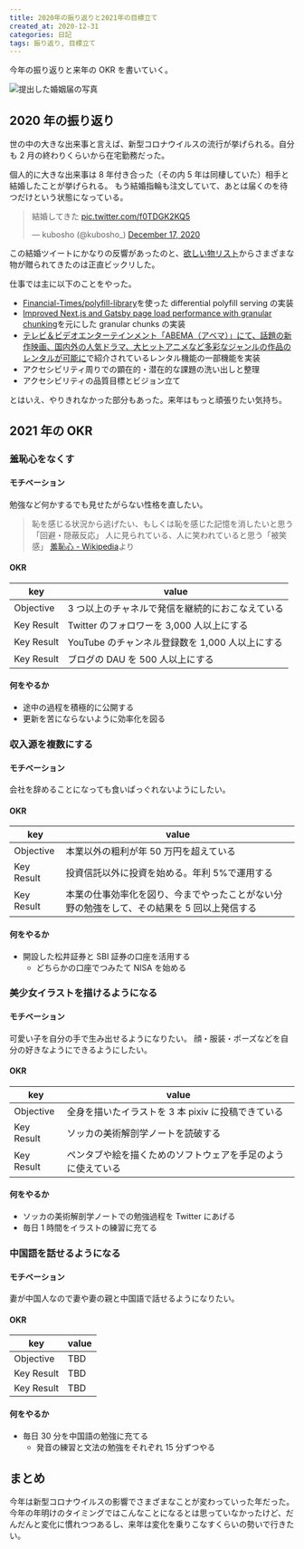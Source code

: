 ```yaml
---
title: 2020年の振り返りと2021年の目標立て
created_at: 2020-12-31
categories: 日記
tags: 振り返り, 目標立て
---
```


今年の振り返りと来年の OKR を書いていく。

![提出した婚姻届の写真](https://blog-assets.kubosho.com/marriage.jpg)

## 2020 年の振り返り

世の中の大きな出来事と言えば、新型コロナウイルスの流行が挙げられる。自分も 2 月の終わりくらいから在宅勤務だった。

個人的に大きな出来事は 8 年付き合った（その内 5 年は同棲していた）相手と結婚したことが挙げられる。
もう結婚指輪も注文していて、あとは届くのを待つだけという状態になっている。

<blockquote class="twitter-tweet"><p lang="ja" dir="ltr">結婚してきた <a href="https://t.co/f0TDGK2KQ5">pic.twitter.com/f0TDGK2KQ5</a></p>&mdash; kubosho (@kubosho_) <a href="https://twitter.com/kubosho_/status/1339464307810074624?ref_src=twsrc%5Etfw">December 17, 2020</a></blockquote>

この結婚ツイートにかなりの反響があったのと、[欲しい物リスト](https://www.amazon.jp/hz/wishlist/ls/2GJ4WDKLYFOPU?ref_=wl_share)からさまざまな物が贈られてきたのは正直ビックリした。

仕事では主に以下のことをやった。

- [Financial-Times/polyfill-library](https://github.com/Financial-Times/polyfill-library)を使った differential polyfill serving の実装
- [Improved Next.js and Gatsby page load performance with granular chunking](https://web.dev/granular-chunking-nextjs/)を元にした granular chunks の実装
- [テレビ＆ビデオエンターテインメント「ABEMA（アベマ）」にて、話題の新作映画、国内外の人気ドラマ、大ヒットアニメなど多彩なジャンルの作品のレンタルが可能に](https://www.cyberagent.co.jp/news/detail/id=25533)で紹介されているレンタル機能の一部機能を実装
- アクセシビリティ周りでの顕在的・潜在的な課題の洗い出しと整理
- アクセシビリティの品質目標とビジョン立て

とはいえ、やりきれなかった部分もあった。来年はもっと頑張りたい気持ち。

## 2021 年の OKR

### 羞恥心をなくす

#### モチベーション

勉強など何かするでも見せたがらない性格を直したい。

> 恥を感じる状況から逃げたい、もしくは恥を感じた記憶を消したいと思う「回避・隠蔽反応」
> 人に見られている、人に笑われていると思う「被笑感」
> [羞恥心 - Wikipedia](https://ja.wikipedia.org/wiki/%E7%BE%9E%E6%81%A5%E5%BF%83)より

#### OKR

| key        | value                                            |
| ---------- | ------------------------------------------------ |
| Objective  | 3 つ以上のチャネルで発信を継続的におこなえている |
| Key Result | Twitter のフォロワーを 3,000 人以上にする        |
| Key Result | YouTube のチャンネル登録数を 1,000 人以上にする  |
| Key Result | ブログの DAU を 500 人以上にする                 |

#### 何をやるか

- 途中の過程を積極的に公開する
- 更新を苦にならないように効率化を図る

### 収入源を複数にする

#### モチベーション

会社を辞めることになっても食いぱっぐれないようにしたい。

#### OKR

| key        | value                                                                                       |
| ---------- | ------------------------------------------------------------------------------------------- |
| Objective  | 本業以外の粗利が年 50 万円を超えている                                                      |
| Key Result | 投資信託以外に投資を始める。年利 5%で運用する                                               |
| Key Result | 本業の仕事効率化を図り、今までやったことがない分野の勉強をして、その結果を 5 回以上発信する |

#### 何をやるか

- 開設した松井証券と SBI 証券の口座を活用する
  - どちらかの口座でつみたて NISA を始める

### 美少女イラストを描けるようになる

#### モチベーション

可愛い子を自分の手で生み出せるようになりたい。
顔・服装・ポーズなどを自分の好きなようにできるようにしたい。

#### OKR

| key        | value                                                        |
| ---------- | ------------------------------------------------------------ |
| Objective  | 全身を描いたイラストを 3 本 pixiv に投稿できている           |
| Key Result | ソッカの美術解剖学ノートを読破する                           |
| Key Result | ペンタブや絵を描くためのソフトウェアを手足のように使えている |

#### 何をやるか

- ソッカの美術解剖学ノートでの勉強過程を Twitter にあげる
- 毎日 1 時間をイラストの練習に充てる

### 中国語を話せるようになる

#### モチベーション

妻が中国人なので妻や妻の親と中国語で話せるようになりたい。

#### OKR

| key        | value |
| ---------- | ----- |
| Objective  | TBD   |
| Key Result | TBD   |
| Key Result | TBD   |

#### 何をやるか

- 毎日 30 分を中国語の勉強に充てる
  - 発音の練習と文法の勉強をそれぞれ 15 分ずつやる

## まとめ

今年は新型コロナウイルスの影響でさまざまなことが変わっていった年だった。
今年の年明けのタイミングではこんなことになるとは思っていなかったけど、だんだんと変化に慣れつつあるし、来年は変化を乗りこなすくらいの勢いで行きたい。
